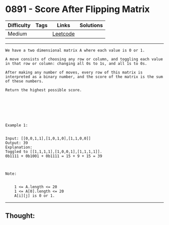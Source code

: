 # 0891 - Score After Flipping Matrix

Difficulty  | Tags | Links | Solutions
----------- | ---- | ----- | -----
Medium |  | [Leetcode](https://leetcode.com/problems/score-after-flipping-matrix/description/) |


-----------

```
We have a two dimensional matrix A where each value is 0 or 1.

A move consists of choosing any row or column, and toggling each value in that row or column: changing all 0s to 1s, and all 1s to 0s.

After making any number of moves, every row of this matrix is interpreted as a binary number, and the score of the matrix is the sum of these numbers.

Return the highest possible score.

 





Example 1:


Input: [[0,0,1,1],[1,0,1,0],[1,1,0,0]]
Output: 39
Explanation:
Toggled to [[1,1,1,1],[1,0,0,1],[1,1,1,1]].
0b1111 + 0b1001 + 0b1111 = 15 + 9 + 15 = 39

 

Note:


	1 <= A.length <= 20
	1 <= A[0].length <= 20
	A[i][j] is 0 or 1.
```

-----------

## Thought:

